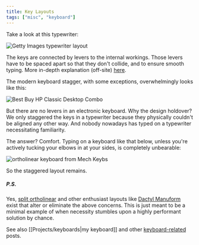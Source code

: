 ```yaml
---
title: Key Layouts
tags: ["misc", "keyboard"]
---
```


Take a look at this typewriter:

<img src="https://ichef.bbci.co.uk/news/976/cpsprodpb/13E3C/production/_106186418_gettyimages-471395639.jpg" alt="Getty Images typewriter layout">

The keys are connected by levers to the internal workings. Those levers have to be spaced apart so that they don't collide, and to ensure smooth typing. More in-depth explanation (off-site) [here](https://deskthority.net/wiki/Staggering#Classic%20typewriter%20keyboard).

The modern keyboard stagger, with some exceptions, overwhelmingly looks like this:

<img src=" https://pisces.bbystatic.com/image2/BestBuy_US/images/products/5199/5199000_sd.jpg" alt="Best Buy HP Classic Desktop Combo">

But there are no levers in an electronic keyboard. Why the design holdover? We only staggered the keys in a typewriter because they physically couldn't be aligned any other way. And nobody nowadays has typed on a typewriter necessitating familiarity.

The answer? Comfort. Typing on a keyboard like that below, unless you're actively tucking your elbows in at your sides, is completely unbearable:

<img src=" https://www.mechkeybs.com/wp-content/uploads/2020/12/OLKB-Planck-Mechanical-Keyboard-1-1024x576.jpg" alt="ortholinear keyboard from Mech Keybs">

So the staggered layout remains. 

##### P.S.
Yes, [split ortholinear](https://keeb.io/collections/split-keyboards/products/viterbi-keyboard-pcbs-5x7-70-split-ortholinear) and other enthusiast layouts like [Dactyl Manuform](https://github.com/tshort/dactyl-keyboard) exist that alter or eliminate the above concerns. This is just meant to be a minimal example of when necessity stumbles upon a highly performant solution by chance.

See also [[Projects/keyboards|my keyboard]] and other [keyboard-related](/tags/keyboard) posts.